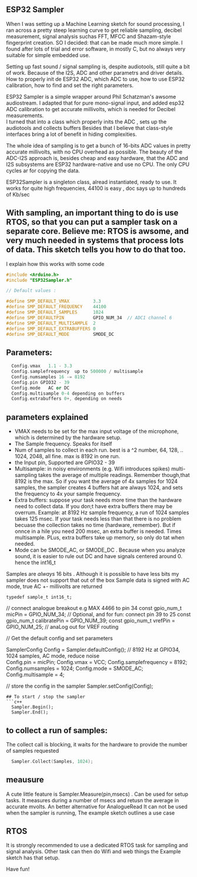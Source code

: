   ## ESP32 Sampler
  
  When I was setting up a Machine Learning sketch for sound processing, I ran across a pretty steep learning curve to get reliable sampling, 
  decibel measurement, signal analysis suchas FFT, MFCC and Shazam-style fingerprint creation. SO I decided: that can be made much more simple. 
  I found after lots of trial and error software,  in mostly C, but no always very suitable for simple embedded use.
  
  Setting up fast sound / signal sampling is, despite audiotools, still quite a bit of work. Because of the I2S, ADC and other parametrs and driver details.  How to properly init de ESP32 ADC, which ADC to use, how to use ESP32 calibration, how to find and set
  the right parameters.

  ESP32 Sampler is a  simple wrapper around Phil Schatzman's awsome audiostream. I adapted that for pure mono-signal input,
  and added esp32 ADC calibration to get accurate millivolts, which is needed for Decibel measurements.  
  I turned that into a class which properly inits the ADC , sets up the audiotools and collects buffers
  Besides that I believe that class-style interfaces bring a lot of benefit in hiding complexities.
  
  The whole idea of sampling is to get a bunch of 16-bits ADC values in pretty accurate millivolts, with no CPU overhead as possible. 
  The beauty of the ADC-I2S approach is, besides cheap and easy hardware, that the ADC and I2S subsystems are ESP32 hardware-native and use no CPU. The only CPU cycles ar for copying the data.
  
  ESP32Sampler is a singleton class, alread instantiated, ready to use.
  It works for quite high frequencies, 44100 is easy , doc says up to hundreds of Kb/sec 

  With sampling, an important thing to do is use RTOS, so that you can  put a sampler task on a separate core. 
  Believe me: RTOS is awsome, and very much needed in systems that process lots of data.
  This sketch tells you how to do that too. 
  -------

I explain how this works with some code 

```c++
#include <Arduino.h>
#include "ESP32Sampler.h"

// Default values :

#define SMP_DEFAULT_VMAX         3.3           
#define SMP_DEFAULT_FREQUENCY    44100
#define SMP_DEFAULT_SAMPLES      1024
#define SMP_DEFAULTPIN           GPIO_NUM_34  // ADC1 channel 6
#define SMP_DEFAULT_MULTISAMPLE  2
#define SMP_DEFAULT_EXTRABUFFERS 0
#define SMP_DEFAULT_MODE         SMODE_DC
```
## Parameters:

```c++
  Config.vmax   1.1 - 3.3
  Config.samplefrequency  up to 500000 / multisample 
  Config.numsamples 16 -= 8192
  Config.pin GPIO32 - 39
  Config.mode   AC or DC
  Config.multisample 0-4 depending on buffers
  Config.extrabuffers 0+, depending on needs
```
## parameters explained

- VMAX needs to be set for the max input voltage of the microphone, which is determined by the hardware setup.
- The Sample frequency. Speaks for itself
- Num of samples to collect in each run. best is a ^2 number, 64, 128, .. 1024, 2048, all fine.  max is 8192 in one run.
- the Input pin, Supported are GPIO32 - 39  
- Multisample:  in noisy environments (e.g.  Wifi introduces spikes) multi-sampling takes the average of multiple readings. Remember though,that 8192 is the max. So if you want the average of 4x samples for 1024 samples, the sampler creates 4 buffers hat are always 1024, and sets the frequency to 4x your sample frequency.
 - Extra buffers:  suppose your task needs more time than the hardware need to collect data. If you don;t have extra buffers there may be overrum. Example:  at 8192 Hz sample frequency, a run of 1024 samples takes 125 msec. If your task needs less than that there is no problem becuase the collection takes no time (hardware, remember). But if onnce in a hile you need 200 msec, an extra buffer is needed. Times multisample. PLus, extra buffers take up memory, so only do tat when needed.  
 - Mode can be SMODE_AC, or SMODE_DC . Because when you analyze sound, it is easier to rule out DC and have signals centered around 0. hence the int16_t 
 
Samples are *always* 16 bits . Although it is possible to have less bits my sampler does not support that out of the box
Sample data is signed with AC mode,  true AC +- millivolts are returned

```ç++
typedef sample_t int16_t;
```

// connect analogue breakout e.g MAX 4466 to pin 34
const gpio_num_t micPin = GPIO_NUM_34;
// Optional, and for fun: connect pin 39 to 25
const gpio_num_t calibratePin = GPIO_NUM_39; 
const gpio_num_t vrefPin = GPIO_NUM_25;   // anaLog out for VREF routing

// Get the default config and set parameters

  SamplerConfig Config = Sampler.defaultConfig();
  // 8192 Hz at GPIO34, 1024 samples, AC mode, reduce noise  
  Config.pin = micPin;
  Config.vmax = VCC;
  Config.samplefrequency = 8192;
  Config.numsamples = 1024;
  Config.mode = SMODE_AC;
  Config.multisample = 4;

  // store the config in the sampler
  Sampler.setConfig(Config);
```
## To start / stop the sampler
```c++
  Sampler.Begin();
  Sampler.End();
```
## to collect a run of samples:

The collect call is blocking, it waits for the hardware to provide the number of samples requested

```c++
  Sampler.Collect(Samples, 1024);
```
## meausure

A cute little feature is Sampler.Measure(pin,msecs) . Can be used for setup tasks. 
It measures during a number of msecs and retusn the average in accurate mvolts. An better alternative for AnalogueRead
It can not be used when the sampler is running, 
The example sketch outlines a use case

## RTOS

It is strongly recommended to use a dedicated RTOS task for sampling and signal analysis. Other task can then do Wifi and web things
the Example sketch has that setup.

Have fun!
